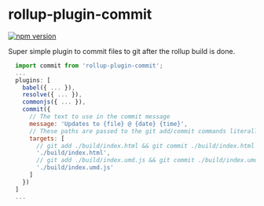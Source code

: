 # rollup-plugin-commit
[![npm version](https://badge.fury.io/js/rollup-plugin-commit.svg)](https://badge.fury.io/js/rollup-plugin-commit)

Super simple plugin to commit files to git after the rollup build is done.

```js
  import commit from 'rollup-plugin-commit';
  ...
  plugins: [
    babel({ ... }),
    resolve({ ... }),
    commonjs({ ... }),
    commit({
      // The text to use in the commit message
      message: 'Updates to {file} @ {date} {time}',
      // These paths are passed to the git add/commit commands literally
      targets: [
        // git add ./build/index.html && git commit ./build/index.html -m "..."
        './build/index.html',  
        // git add ./build/index.umd.js && git commit ./build/index.umd.js -m "..."
        './build/index.umd.js'
      ]
    })
  ]
  ...
```
